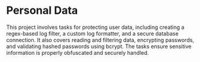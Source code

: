 # Personal Data
This project involves tasks for protecting user data, including creating a regex-based log filter, a custom log formatter, and a secure database connection. It also covers reading and filtering data, encrypting passwords, and validating hashed passwords using bcrypt. The tasks ensure sensitive information is properly obfuscated and securely handled.
